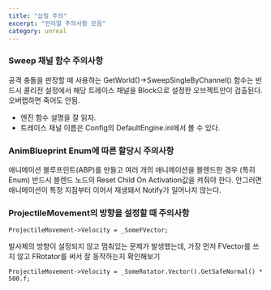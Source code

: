 ```yaml
---
title: "삽질 주의"
excerpt: "언리얼 주의사항 모음"
category: unreal
---
```


### Sweep 채널 함수 주의사항
공격 충돌을 판정할 때 사용하는 GetWorld()->SweepSingleByChannel() 함수는 반드시 콜리전 설정에서 해당 트레이스 채널을 Block으로 설정한 오브젝트만이 검출된다. 오버랩하면 죽어도 안됨.

* 엔진 함수 설명을 잘 읽자.
* 트레이스 채널 이름은 Config의 DefaultEngine.ini에서 볼 수 있다.

### AnimBlueprint Enum에 따른 할당시 주의사항
애니메이션 블루프린트(ABP)를 만들고 여러 개의 애니메이션을 블렌드한 경우
(특히 Enum) 반드시 블렌드 노드의 Reset Child On Activation값을 켜줘야 한다.
안그러면 애니메이션이 특정 지점부터 이어서 재생돼서 Notify가 일어나지 않는다.

### ProjectileMovement의 방향을 설정할 때 주의사항
```
ProjectileMovement->Velocity = _SomeFVector;
```
발사체의 방향이 설정되지 않고 멈춰있는 문제가 발생했는데, 가장 먼저 FVector를 쓰지 않고 FRotator를 써서 잘 동작하는지 확인해보기
```
ProjectileMovement->Velocity = _SomeRotator.Vector().GetSafeNormal() * 500.f;
```


<!--stackedit_data:
eyJoaXN0b3J5IjpbMjMwNDQyOTksLTU5Mjc3MDM5OF19
-->